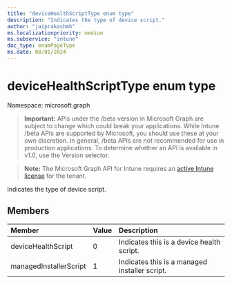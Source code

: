 ```yaml
---
title: "deviceHealthScriptType enum type"
description: "Indicates the type of device script."
author: "jaiprakashmb"
ms.localizationpriority: medium
ms.subservice: "intune"
doc_type: enumPageType
ms.date: 08/01/2024
---
```


# deviceHealthScriptType enum type

Namespace: microsoft.graph

> **Important:** APIs under the /beta version in Microsoft Graph are subject to change which could break your applications. While Intune /beta APIs are supported by Microsoft, you should use these at your own discretion. In general, /beta APIs are not recommended for use in production applications. To determine whether an API is available in v1.0, use the Version selector.

> **Note:** The Microsoft Graph API for Intune requires an [active Intune license](https://go.microsoft.com/fwlink/?linkid=839381) for the tenant.

Indicates the type of device script.

## Members
|Member|Value|Description|
|:---|:---|:---|
|deviceHealthScript|0|Indicates this is a device health script.|
|managedInstallerScript|1|Indicates this is a managed installer script.|